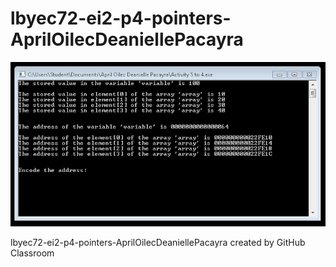 # lbyec72-ei2-p4-pointers-AprilOilecDeaniellePacayra

![](Main.PNG)

lbyec72-ei2-p4-pointers-AprilOilecDeaniellePacayra created by GitHub Classroom
